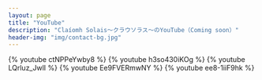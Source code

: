 ```yaml
---
layout: page
title: "YouTube"
description: "Claíomh Solais～クラウソラス～のYouTube（Coming soon）"
header-img: "img/contact-bg.jpg"
---
```


{% youtube ctNPPeYwby8 %}
{% youtube h3so430iKOg %}
{% youtube LQrluz_JwlI %}
{% youtube Ee9FVERmwNY %}
{% youtube ee8-1iiF9hk %}
